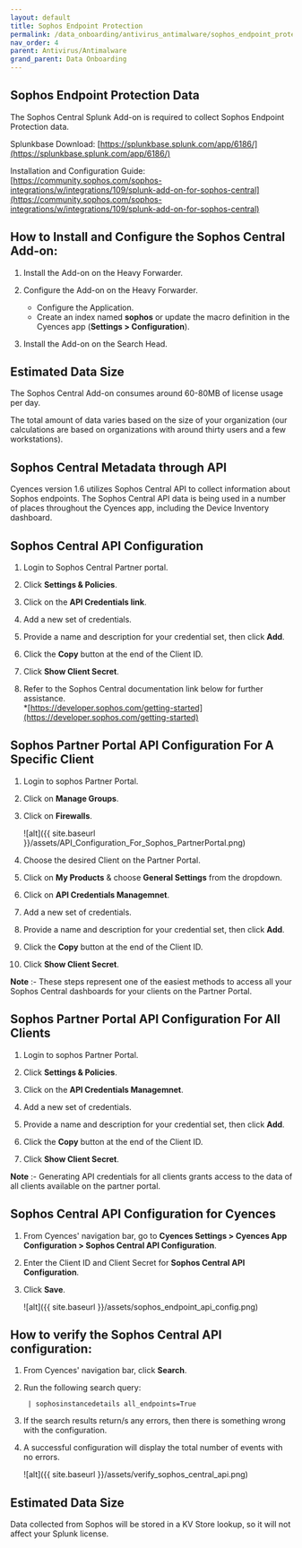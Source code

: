 ```yaml
---
layout: default
title: Sophos Endpoint Protection
permalink: /data_onboarding/antivirus_antimalware/sophos_endpoint_protection/
nav_order: 4
parent: Antivirus/Antimalware
grand_parent: Data Onboarding
---
```


## **Sophos Endpoint Protection Data**

The Sophos Central Splunk Add-on is required to collect Sophos Endpoint Protection data. 

Splunkbase Download:
[https://splunkbase.splunk.com/app/6186/](https://splunkbase.splunk.com/app/6186/) 
 
Installation and Configuration Guide:
[https://community.sophos.com/sophos-integrations/w/integrations/109/splunk-add-on-for-sophos-central](https://community.sophos.com/sophos-integrations/w/integrations/109/splunk-add-on-for-sophos-central)

## How to Install and Configure the Sophos Central Add-on: 

1. Install the Add-on on the Heavy Forwarder. 

2. Configure the Add-on on the Heavy Forwarder. 
    * Configure the Application. 
    * Create an index named **sophos** or update the macro definition in the Cyences app (**Settings > Configuration**). 

3. Install the Add-on on the Search Head. 

## Estimated Data Size  
The Sophos Central Add-on consumes around 60-80MB of license usage per day. 

The total amount of data varies based on the size of your organization (our calculations are based on organizations with around thirty users and a few workstations). 

## **Sophos Central Metadata through API**
Cyences version 1.6 utilizes Sophos Central API to collect information about Sophos endpoints. The Sophos Central API data is being used in a number of places throughout the Cyences app, including the Device Inventory dashboard. 

## Sophos Central API Configuration

1. Login to Sophos Central Partner portal. 

2. Click **Settings & Policies**. 

3. Click on the **API Credentials link**.

4. Add a new set of credentials. 

5. Provide a name and description for your credential set, then click **Add**. 

6. Click the **Copy** button at the end of the Client ID.  

7. Click **Show Client Secret**. 

8. Refer to the Sophos Central documentation link below for further assistance.  
    *[https://developer.sophos.com/getting-started](https://developer.sophos.com/getting-started) 

## Sophos Partner Portal API Configuration For A Specific Client

1. Login to sophos Partner Portal.

2. Click on **Manage Groups**.

3. Click on **Firewalls**.

    ![alt]({{ site.baseurl }}/assets/API_Configuration_For_Sophos_PartnerPortal.png)

4. Choose the desired Client on the Partner Portal.

4. Click on **My Products** & choose **General Settings** from the dropdown.

5. Click on **API Credentials Managemnet**.

6. Add a new set of credentials. 

7. Provide a name and description for your credential set, then click **Add**. 

8. Click the **Copy** button at the end of the Client ID.  

9. Click **Show Client Secret**. 

**Note** :- These steps represent one of the easiest methods to access all your Sophos Central dashboards for your clients on the Partner Portal.

## Sophos Partner Portal API Configuration For All Clients

1. Login to sophos Partner Portal.

2. Click **Settings & Policies**. 

3. Click on the **API Credentials Managemnet**.

4. Add a new set of credentials. 

5. Provide a name and description for your credential set, then click **Add**.

6. Click the **Copy** button at the end of the Client ID. 

7. Click **Show Client Secret**. 

**Note** :- Generating API credentials for all clients grants access to the data of all clients available on the partner portal.

## Sophos Central API Configuration for Cyences  

1. From Cyences' navigation bar, go to **Cyences Settings > Cyences App Configuration > Sophos Central API Configuration**. 

2. Enter the Client ID and Client Secret for **Sophos Central API Configuration**.

3. Click **Save**.

    ![alt]({{ site.baseurl }}/assets/sophos_endpoint_api_config.png)

## How to verify the Sophos Central API configuration: 

1. From Cyences' navigation bar, click **Search**.

2. Run the following search query: 
    
        | sophosinstancedetails all_endpoints=True 

3. If the search results return/s any errors, then there is something wrong with the configuration. 

4. A successful configuration will display the total number of events with no errors.  

    ![alt]({{ site.baseurl }}/assets/verify_sophos_central_api.png)

## Estimated Data Size
Data collected from Sophos will be stored in a KV Store lookup, so it will not affect your Splunk license. 
